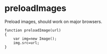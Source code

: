 # preloadImages

Preload images, should work on major browsers.

```
function preloadImage(url)
{
    var img=new Image();
    img.src=url;
}
```
